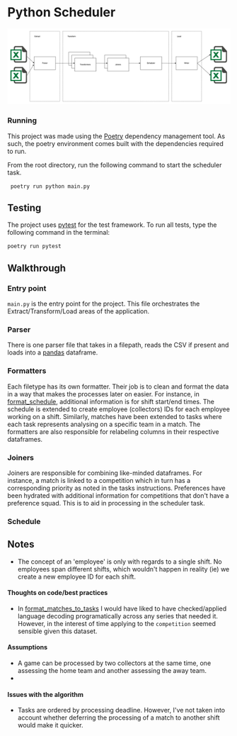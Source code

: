 # Python Scheduler

![Diagram](documentation/scheduler.png) <!-- .element height="50%" width="50%" -->

### Running

This project was made using the [Poetry](https://python-poetry.org/docs/basic-usage/) dependency management tool.
As such, the poetry environment comes built with the dependencies required to run.

From the root directory, run the following command to start the scheduler task.

```
 poetry run python main.py                                              
```

## Testing

The project uses [pytest](https://docs.pytest.org/en/7.2.x/) for the test framework.
To run all tests, type the following command in the terminal:

```
poetry run pytest                               
```

## Walkthrough

### Entry point

`main.py` is the entry point for the project. This file orchestrates the Extract/Transform/Load areas of the
application.

### Parser

There is one parser file that takes in a filepath, reads the CSV if present and loads into
a [pandas](https://pandas.pydata.org/) dataframe.

### Formatters

Each filetype has its own formatter. Their job is to clean and format the data in a way that makes the processes later
on easier.
For instance, in [format_schedule](formatters/format_schedule.py), additional information is for shift start/end times.
The schedule is extended to create employee (collectors) IDs for each employee working on a shift. Similarly, matches
have been extended to tasks where each task represents analysing on a specific team in a match.
The formatters are also responsible for relabeling columns in their respective dataframes.

### Joiners

Joiners are responsible for combining like-minded dataframes. For instance, a match is linked to a competition which in
turn has a corresponding priority as noted in the tasks instructions. Preferences have been hydrated with additional
information for competitions that don't have a preference squad. This is to aid in processing in the scheduler task.

### Schedule

## Notes

* The concept of an 'employee' is only with regards to a single shift. No employees span different shifts, which
  wouldn't happen in reality (ie) we create a new employee ID for each shift.

#### Thoughts on code/best practices

* In [format_matches_to_tasks](formatters/format_matches.py) I would have liked to have checked/applied language
  decoding
  programatically across any series that needed it. However, in the interest of time applying to the `competition`
  seemed sensible given this dataset.

#### Assumptions

* A game can be processed by two collectors at the same time, one assessing the home team and another assessing the away
  team.
*

#### Issues with the algorithm

* Tasks are ordered by processing deadline. However, I've not taken into account whether deferring the processing of a
  match to another shift would make it quicker.
